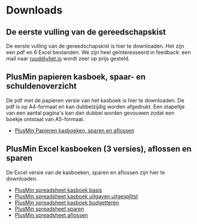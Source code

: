 ﻿# Downloads

## De eerste vulling van de gereedschapskist

De eerste vulling van de gereedschapskist is hier te downloaden. Het zijn een pdf en 6 Excel bestanden. We zijn heel
geïnteresseerd in feedback: een mail naar ruud@vliet.io wordt zeer op prijs gesteld.

## PlusMin papieren kasboek, spaar- en schuldenoverzicht

De pdf met de papieren versie van het kasboek is hier te downloaden. De pdf is op A4-formaat en kan dubbelzijdig worden
afgedrukt. Een stapeltje van een aantal pagina's kan dan dubbel worden gevouwen zodat een boekje ontstaat van
A5-formaat.

- <a href="/downloads/PlusMin_Papier_2xA5_compleet_v1.0.pdf" download="PlusMin_Papier_2xA5_compleet_v1.0.pdf" target="_blank">
  PlusMin Papieren kasboeken, sparen en aflossen</a>

## PlusMin Excel kasboeken (3 versies), aflossen en sparen

De Excel versie van de kasboeken, sparen en aflossen zijn hier te downloaden.

- <a href="/downloads/PlusMin_Kasboek_basis.xlsx" download="PlusMin_Kasboek_basis.xlsx" target="_blank">PlusMin
  spreadsheet kasboek basis</a>
- <a href="/downloads/PlusMin_Kasboek_uitgaven_uitgesplitst.xlsx" download="PlusMin_Kasboek_uitgaven_uitgesplitst.xlsx" target="_blank">
  PlusMin spreadsheet kasboek uitgaven uitgesplitst</a>
- <a href="/downloads/PlusMin_Kasboek_budgetteren.xlsx" download="PlusMin_Kasboek_budgetteren.xlsx" target="_blank">
  PlusMin spreadsheet kasboek budgetteren</a>
- <a href="/downloads/PlusMin_Sparen.xlsx" download="PlusMin_Sparen.xlsx" target="_blank">PlusMin spreadsheet sparen</a>
- <a href="/downloads/PlusMin_Aflossen.xlsx" download="PlusMin_Aflossen.xlsx" target="_blank">PlusMin spreadsheet
  aflossen</a>
